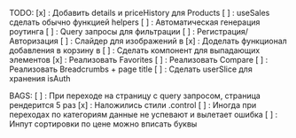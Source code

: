 TODO:
[х] : Добавить details и priceHistory для Products
[ ] : useSales сделать обычно функцией helpers
[ ] : Автоматическая генерация роутинга
[ ] : Query запросы для фильтрации
[ ] : Регистрация/Авторизация
[ ] : Слайдер для изображений в <Product />
[x] : Доделать функционал добавления в корзину в <Product />
[ ] : Сделать компонент для выпадающих элементов
[x] : Реализовать Favorites
[ ] : Реализовать Compare
[ ] : Реализовать Breadcrumbs + page title
[ ] : Сделать userSlice для хранения isAuth

BAGS:
[ ] : При переходе на страницу с query запросом, страница рендерится 5 раз
[x] : Наложились стили .control
[ ] : Иногда при переходах по категориям данные не успевают и вылетает ошибка
[ ] : Инпут сортировки по цене можно вписать буквы